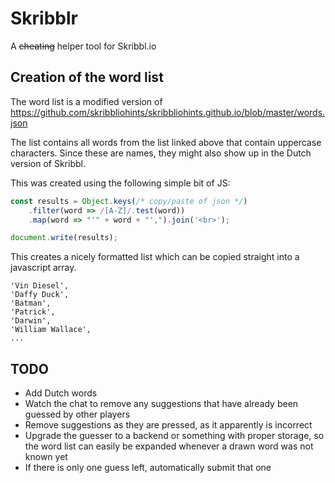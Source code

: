 # Skribblr
A ~~cheating~~ helper tool for Skribbl.io

## Creation of the word list
The word list is a modified version of https://github.com/skribbliohints/skribbliohints.github.io/blob/master/words.json

The list contains all words from the list linked above that contain uppercase characters. Since these are names, they might also show up in the Dutch version of Skribbl.

This was created using the following simple bit of JS:

```js
const results = Object.keys(/* copy/paste of json */)
    .filter(word => /[A-Z]/.test(word))
    .map(word => "'" + word + "',").join('<br>');

document.write(results);
```

This creates a nicely formatted list which can be copied straight into a javascript array.

```
'Vin Diesel',
'Daffy Duck',
'Batman',
'Patrick',
'Darwin',
'William Wallace',
...
```


## TODO
* Add Dutch words
* Watch the chat to remove any suggestions that have already been guessed by other players
* Remove suggestions as they are pressed, as it apparently is incorrect
* Upgrade the guesser to a backend or something with proper storage, so the word list can easily be expanded whenever a drawn word was not known yet
* If there is only one guess left, automatically submit that one
